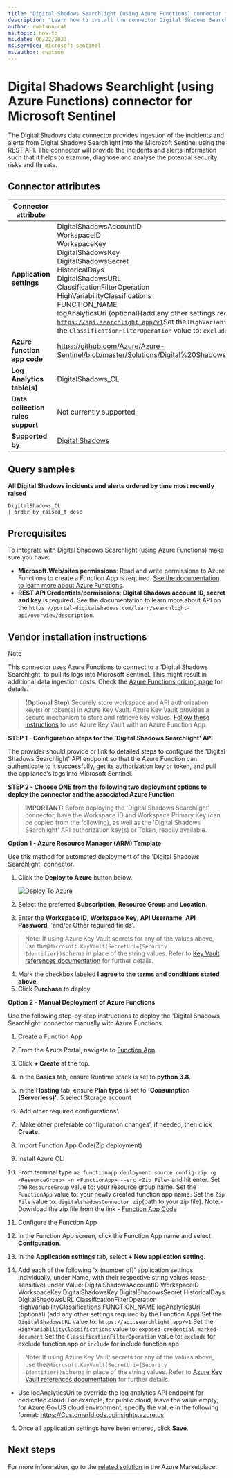 ```yaml
---
title: "Digital Shadows Searchlight (using Azure Functions) connector for Microsoft Sentinel"
description: "Learn how to install the connector Digital Shadows Searchlight (using Azure Functions) to connect your data source to Microsoft Sentinel."
author: cwatson-cat
ms.topic: how-to
ms.date: 06/22/2023
ms.service: microsoft-sentinel
ms.author: cwatson
---
```


# Digital Shadows Searchlight (using Azure Functions) connector for Microsoft Sentinel

The Digital Shadows data connector provides ingestion of the incidents and alerts from Digital Shadows Searchlight into the Microsoft Sentinel using the REST API. The connector will provide the incidents and alerts information such that it helps to examine, diagnose and analyse the potential security risks and threats.

## Connector attributes

| Connector attribute | Description |
| --- | --- |
| **Application settings** | DigitalShadowsAccountID<br/>WorkspaceID<br/>WorkspaceKey<br/>DigitalShadowsKey<br/>DigitalShadowsSecret<br/>HistoricalDays<br/>DigitalShadowsURL<br/>ClassificationFilterOperation<br/>HighVariabilityClassifications<br/>FUNCTION_NAME<br/>logAnalyticsUri (optional)(add any other settings required by the Function App)Set the <code>DigitalShadowsURL</code> value to: <code>https://api.searchlight.app/v1</code>Set the <code>HighVariabilityClassifications</code> value to: <code>exposed-credential,marked-document</code>Set the <code>ClassificationFilterOperation</code> value to: <code>exclude</code> for exclude function app or <code>include</code> for include function app |
| **Azure function app code** | https://github.com/Azure/Azure-Sentinel/blob/master/Solutions/Digital%20Shadows/Data%20Connectors/Digital%20Shadows/digitalshadowsConnector.zip |
| **Log Analytics table(s)** | DigitalShadows_CL<br/> |
| **Data collection rules support** | Not currently supported |
| **Supported by** | [Digital Shadows](https://www.digitalshadows.com/) |

## Query samples

**All Digital Shadows incidents and alerts ordered by time most recently raised**
   ```kusto
DigitalShadows_CL 
   | order by raised_t desc
   ```



## Prerequisites

To integrate with Digital Shadows Searchlight (using Azure Functions) make sure you have: 

- **Microsoft.Web/sites permissions**: Read and write permissions to Azure Functions to create a Function App is required. [See the documentation to learn more about Azure Functions](/azure/azure-functions/).
- **REST API Credentials/permissions**: **Digital Shadows account ID, secret and key** is required.  See the documentation to learn more about API on the `https://portal-digitalshadows.com/learn/searchlight-api/overview/description`.


## Vendor installation instructions


> [!NOTE]
   >  This connector uses Azure Functions to connect to a 'Digital Shadows Searchlight' to pull its logs into Microsoft Sentinel. This might result in additional data ingestion costs. Check the [Azure Functions pricing page](https://azure.microsoft.com/pricing/details/functions/) for details.


>**(Optional Step)** Securely store workspace and API authorization key(s) or token(s) in Azure Key Vault. Azure Key Vault provides a secure mechanism to store and retrieve key values. [Follow these instructions](/azure/app-service/app-service-key-vault-references) to use Azure Key Vault with an Azure Function App.


**STEP 1 - Configuration steps for the 'Digital Shadows Searchlight' API**

The provider should provide or link to detailed steps to configure the 'Digital Shadows Searchlight' API endpoint so that the Azure Function can authenticate to it successfully, get its authorization key or token, and pull the appliance's logs into Microsoft Sentinel.


**STEP 2 - Choose ONE from the following two deployment options to deploy the connector and the associated Azure Function**

>**IMPORTANT:** Before deploying the 'Digital Shadows Searchlight' connector, have the Workspace ID  and Workspace Primary Key (can be copied from the following), as well as the 'Digital Shadows Searchlight' API authorization key(s) or Token, readily available.




**Option 1 - Azure Resource Manager (ARM) Template**

Use this method for automated deployment of the 'Digital Shadows Searchlight' connector.

1. Click the **Deploy to Azure** button below. 

	[![Deploy To Azure](https://aka.ms/deploytoazurebutton)](https://aka.ms/sentinel-Digitalshadows-azuredeploy)
2. Select the preferred **Subscription**, **Resource Group** and **Location**. 
3. Enter the **Workspace ID**, **Workspace Key**, **API Username**, **API Password**, 'and/or Other required fields'. 
>Note: If using Azure Key Vault secrets for any of the values above, use the`@Microsoft.KeyVault(SecretUri={Security Identifier})`schema in place of the string values. Refer to [Key Vault references documentation](/azure/app-service/app-service-key-vault-references) for further details. 
4. Mark the checkbox labeled **I agree to the terms and conditions stated above**. 
5. Click **Purchase** to deploy.


**Option 2 - Manual Deployment of Azure Functions**

 Use the following step-by-step instructions to deploy the 'Digital Shadows Searchlight' connector manually with Azure Functions.

1. Create a Function App

1.  From the Azure Portal, navigate to [Function App](https://portal.azure.com/#blade/HubsExtension/BrowseResource/resourceType/Microsoft.Web%2Fsites/kind/functionapp).
2. Click **+ Create** at the top.
3. In the **Basics** tab, ensure Runtime stack is set to **python 3.8**. 
4. In the **Hosting** tab, ensure **Plan type** is set to **'Consumption (Serverless)'**.
5.select Storage account
6. 'Add other required configurations'. 
5. 'Make other preferable configuration changes', if needed, then click **Create**.

2. Import Function App Code(Zip deployment)

1. Install Azure CLI
2. From terminal type `az functionapp deployment source config-zip -g <ResourceGroup> -n <FunctionApp> --src <Zip File>` and hit enter. Set the `ResourceGroup` value to: your resource group name. Set the `FunctionApp` value to: your newly created function app name. Set the `Zip File` value to: `digitalshadowsConnector.zip`(path to your zip file). Note:- Download the zip file from the link - [Function App Code](https://github.com/Azure/Azure-Sentinel/blob/master/Solutions/Digital%20Shadows/Data%20Connectors/Digital%20Shadows/digitalshadowsConnector.zip)

3. Configure the Function App

1. In the Function App screen, click the Function App name and select **Configuration**.
2. In the **Application settings** tab, select **+ New application setting**.
3. Add each of the following 'x (number of)' application settings individually, under Name, with their respective string values (case-sensitive) under Value: 
		DigitalShadowsAccountID
		WorkspaceID
		WorkspaceKey
		DigitalShadowsKey
		DigitalShadowsSecret
		HistoricalDays
		DigitalShadowsURL
		ClassificationFilterOperation
		HighVariabilityClassifications
		FUNCTION_NAME
		logAnalyticsUri (optional)
(add any other settings required by the Function App)
Set the `DigitalShadowsURL` value to: `https://api.searchlight.app/v1`
Set the `HighVariabilityClassifications` value to: `exposed-credential,marked-document`
Set the `ClassificationFilterOperation` value to: `exclude` for exclude function app or `include` for include function app 
>Note: If using Azure Key Vault secrets for any of the values above, use the`@Microsoft.KeyVault(SecretUri={Security Identifier})`schema in place of the string values. Refer to [Azure Key Vault references documentation](/azure/app-service/app-service-key-vault-references) for further details.
 - Use logAnalyticsUri to override the log analytics API endpoint for dedicated cloud. For example, for public cloud, leave the value empty; for Azure GovUS cloud environment, specify the value in the following format: https://CustomerId.ods.opinsights.azure.us. 
4. Once all application settings have been entered, click **Save**.



## Next steps

For more information, go to the [related solution](https://azuremarketplace.microsoft.com/en-us/marketplace/apps/digitalshadows1662022995707.digitalshadows_searchlight_for_sentinel?tab=Overview) in the Azure Marketplace.
